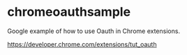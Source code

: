 # chromeoauthsample

Google example of how to use Oauth in Chrome extensions. 

https://developer.chrome.com/extensions/tut_oauth
